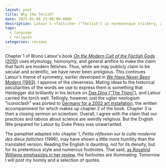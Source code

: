 ```yaml
---
layout: post
title: Why the fetish?
date: 2025-01-08 23:00:00-0800
description: Latour's «faitiche» ("factish") is normanesque trickery, and his "iconoclash" is an artsy rehash of Sombart's creative destruction.
tags:
  - language
  - religion
categories: reviews
---
```

Chapter 1 of Bruno Latour's book [*On the Modern Cult of the Factish Gods* (2010)](https://www.dukeupress.edu/On-the-Modern-Cult-of-the-Factish-Gods) uses etymology, homonymy, and general artifice to make the claim that facts are modern fetishes. Thus, while we may publicly claim to be secular and scientific, we have never been areligious. This continues Latour's theme of symmetry, earlier developed in [*We Have Never Been Modern* (1993)](https://en.wikipedia.org/wiki/We_Have_Never_Been_Modern). I approve of the cleverness. Mating ideas to the historical peculiarities of the words we use to express them is something that Heidegger did brilliantly in his lecture on [*Das Ding* ("The Thing")](https://monoskop.org/images/1/1d/Heidegger_Martin_1950_2000_Das_Ding.pdf), and Latour carried the torch well. Tellingly, however, just the uglier neologism "iconoclash" was ported to [Germany for a 2002 art installation](https://zkm.de/de/ausstellung/2002/05/iconoclash), the written accompaniment for which makes up chapter 2 of the book. Chapter 3 is then a closing sermon on scientism. Overall, I agree with the claim that our practices and taboos about science are weirdly religious. But the English fête prepared for Latour by Duke Press was unwarranted.

 The pamphlet adapted into chapter 1, *Petite réflexion sur le culte moderne des dieux faitiches* (1996), may have shown a little more humility than the translated version. Reading the English is daunting, not for its density, but for its pretentious style and numerous footnotes. That said, [as Rosalind Williams emphasizes in her review](https://dspace.mit.edu/bitstream/handle/1721.1/116668/669026.pdf?sequence=1), the footnotes are illuminating. Tomorrow I will post my homily and a selection of quotes.